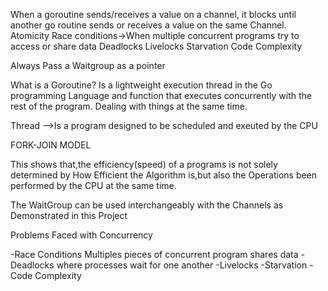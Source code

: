 When a goroutine sends/receives a value on a channel, it blocks until another go routine sends or receives a value on the same
Channel.
Atomicity
Race conditions->When multiple concurrent programs try to access or share data
Deadlocks
Livelocks
Starvation
Code Complexity

Always Pass a Waitgroup as a pointer

What is a Goroutine?
Is a lightweight execution thread in the Go programming Language and function that executes concurrently with the rest of the program. Dealing with things at the same time.

Thread -->Is a program designed to be scheduled and exeuted by the CPU 


FORK-JOIN MODEL

This shows that,the efficiency(speed) of a programs is not solely determined by How Efficient the Algorithm is,but also the Operations been performed by the CPU at the same time.

The WaitGroup can be used interchangeably with the Channels as Demonstrated in this Project

Problems Faced with Concurrency

-Race Conditions
Multiples pieces of concurrent program shares data
-Deadlocks
where processes wait for one another
-Livelocks
-Starvation
-Code Complexity